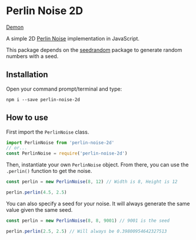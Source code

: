 # Perlin Noise 2D

[Demon](https://perlin-noise-2d-demo.netlify.app/)

A simple 2D [Perlin Noise](https://wikipedia.org/wiki/Perlin_noise) implementation in JavaScript.

This package depends on the [seedrandom](https://www.npmjs.com/package/seedrandom) package to generate random numbers with a seed.

## Installation

Open your command prompt/terminal and type:

```
npm i --save perlin-noise-2d
```

## How to use

First import the `PerlinNoise` class.
```js
import PerlinNoise from 'perlin-noise-2d'
// or...
const PerlinNoise = require('perlin-noise-2d')
```

Then, instantiate your own `PerlinNoise` object. From there, you can use the `.perlin()` function to get the noise.

```js
const perlin = new PerlinNoise(8, 12) // Width is 8, Height is 12

perlin.perlin(4.5, 2.5)
```

You can also specify a seed for your noise. It will always generate the same value given the same seed.

```js
const perlin = new PerlinNoise(8, 8, 9001) // 9001 is the seed

perlin.perlin(2.5, 2.5) // Will always be 0.39800954642327513
```
